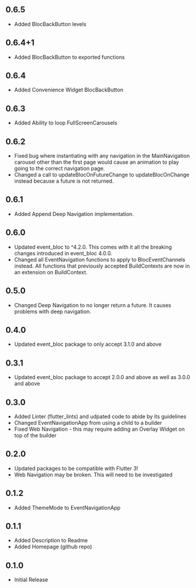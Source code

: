 ## 0.6.5

* Added BlocBackButton levels

## 0.6.4+1

* Added BlocBackButton to exported functions

## 0.6.4

* Added Convenience Widget BlocBackButton

## 0.6.3

* Added Ability to loop FullScreenCarousels

## 0.6.2

* Fixed bug where instantiating with any navigation in the MainNavigation carousel other than the first page would cause an animation to play going to the correct navigation page.
* Changed a call to updateBlocOnFutureChange to updateBlocOnChange instead because a future is not returned.

## 0.6.1

* Added Append Deep Navigation implementation.

## 0.6.0

* Updated event_bloc to ^4.2.0. This comes with it all the breaking changes introduced in event_bloc 4.0.0.
* Changed all EventNavigation functions to apply to BlocEventChannels instead. All functions that previously accepted BuildContexts are now in an extension on BuildContext.

## 0.5.0

* Changed Deep Navigation to no longer return a future. It causes problems with deep navigation. 

## 0.4.0

* Updated event_bloc package to only accept 3.1.0 and above

## 0.3.1

* Updated event_bloc package to accept 2.0.0 and above as well as 3.0.0 and above

## 0.3.0

* Added Linter (flutter_lints) and udpated code to abide by its guidelines
* Changed EventNavigationApp from using a child to a builder
* Fixed Web Navigation - this may require adding an Overlay Widget on top of the builder

## 0.2.0

* Updated packages to be compatible with Flutter 3!
* Web Navigation may be broken. This will need to be investigated

## 0.1.2

* Added ThemeMode to EventNavigationApp

## 0.1.1

* Added Description to Readme
* Added Homepage (github repo)

## 0.1.0

* Initial Release
